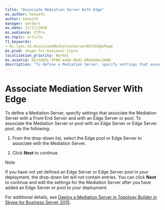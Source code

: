 ```yaml
---
title: "Associate Mediation Server With Edge"
ms.author: kenwith
author: kenwith
manager: serdars
ms.date: 11/17/2018
ms.audience: ITPro
ms.topic: article
f1_keywords:
- ms.lync.tb.AssociateMediationServerWithEdgePage
ms.prod: skype-for-business-itpro
localization_priority: Normal
ms.assetid: 65c5d93c-9f0d-4a60-8bd1-d05eb6bc2088
description: "To define a Mediation Server, specify settings that associate the Mediation Server with a Front End Server and with an Edge Server or pool. To associate the Mediation Server or pool with an Edge Server or Edge Server pool, do the following:"
---
```


# Associate Mediation Server With Edge
 
To define a Mediation Server, specify settings that associate the Mediation Server with a Front End Server and with an Edge Server or pool. To associate the Mediation Server or pool with an Edge Server or Edge Server pool, do the following:
  
1. From the drop-down list, select the Edge pool or Edge Server to associate with the Mediation Server.
    
2. Click **Next** to continue.
    
> [!NOTE]
> If you have not yet defined an Edge Server or Edge Server pool in your deployment, the drop-down list will not contain entries. You can click **Next** to continue and edit the settings for the Mediation Server after you have added an Edge Server or pool to your deployment.
  
For additional details, see [Deploy a Mediation Server in Topology Builder in Skype for Business Server 2015](../../deploy/deploy-enterprise-voice/deploy-a-mediation-server.md).
  

